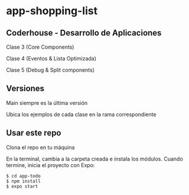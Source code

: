 # app-shopping-list

## Coderhouse - Desarrollo de Aplicaciones

Clase 3 (Core Components)

Clase 4 (Eventos & Lista Optimizada)

Clase 5 (Debug & Split components)

## Versiones

Main siempre es la última versión

Ubica los ejemplos de cada clase en la rama correspondiente

## Usar este repo

Clona el repo en tu máquina

En la terminal, cambia a la carpeta creada e instala los módulos. Cuando termine, inicia el proyecto con Expo:

```
$ cd app-todo
$ npm install
$ expo start
```
